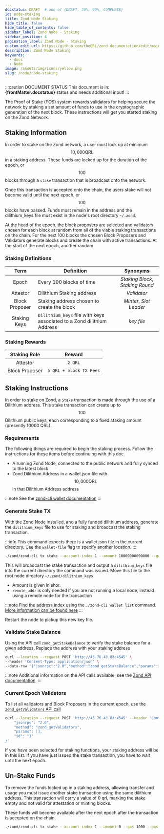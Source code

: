 ```yaml
---
docstatus: DRAFT  # one of {DRAFT, 30%, 90%, COMPLETE}
id: node-staking
title: Zond Node Staking
hide_title: false
hide_table_of_contents: false
sidebar_label: Zond Node - Staking
sidebar_position: 4
pagination_label: Zond Node - Staking
custom_edit_url: https://github.com/theQRL/zond-documentation/edit/main/docs/Node/node-staking.md
description: Zond Node Staking
keywords:
  - docs
  - Node
image: /assets/img/icons/yellow.png
slug: /node/node-staking
---
```



:::caution DOCUMENT STATUS 
<span>This document is in: <b>{frontMatter.docstatus}</b> status and needs additional input!</span>
:::


The Proof of Stake (*POS*) system rewards validators for helping secure the network by staking a set amount of funds to use in the cryptographic generation of the next block. These instructions will get you started staking on the Zond Network.


## Staking Information

In order to stake on the Zond network, a user must lock up at minimum $$10,000 \text{QRL}$$ in a staking address. These funds are locked up for the duration of the epoch, or $$100$$ blocks through a `stake` transaction that is broadcast onto the network.

Once this transaction is accepted onto the chain, the users stake will not become valid until the next epoch, or $$100$$ blocks have passed. Funds must remain in the address and the dilithium_keys file must exist in the node's root directory `~/.zond`.

At the head of the epoch, the block proposers are selected and validators chosen for each block at random from all of the viable staking transactions on the chain. For the next 100 blocks the chosen Block Proposers and Validators generate blocks and create the chain with active transactions. At the start of the next epoch, another random 



### Staking Definitions

| Term | Definition | Synonyms | 
| :-----: |-----| :---: |
| Epoch | Every 100 blocks of time | *Staking Block*, *Staking Round* |
| Attestor | Dilithium Staking address  | *Validator* |
| Block Proposer | Staking address chosen to create the block | *Minter*, *Slot Leader* |
| Staking Keys  | `Dilithium_keys` file with keys associated to a Zond dilithium Address  | *key file* |



### Staking Rewards

| Staking Role | Reward |
| :---: | :---: | 
| Attestor | `2 QRL` |
| Block Proposer | `5 QRL + block TX Fees` | 



## Staking Instructions

In order to stake on Zond, a `Stake` transaction is made through the use of a Dilithium address. This stake transaction can create up to $$100$$ Dilithium public keys, each corresponding to a fixed staking amount (presently 10000 QRL).



### Requirements

The following things are required to begin the staking process. Follow the instructions for these items before continuing with this doc.

- A running Zond Node, connected to the public network and fully synced to the latest block
- Zond Dilithium Address in a wallet.json file with $$10,000 \text{QRL}$$ in that Dilithium Address address 

:::note
See the [zond-cli wallet documentation](/wallet/node/node-cli-wallet#generate-new-dilithium-address)
:::

### Generate Stake TX


With the Zond Node installed, and a fully funded dilithium address, generate the `dilithium_keys` file to use for staking and broadcast the staking transaction.


:::info
This command expects there is a wallet.json file in the current directory. Use the `wallet-file` flag to specify another location.
::: 

```bash
./zond/zond-cli tx stake --account-index 1 --amount 10000000000000 --gas 1000 --gas-price 0 --nonce 0 --broadcast --remote-addr 45.76.43.83:19009 --dilithium-file ~/.zond/dilithium_keys
```

This will broadcast the stake transaction and output a `dilithium_keys` file into the current directory the command was issued. Move this file to the root node  directory `~/.zond/dilithium_keys`

- Amount is given in shor.
- `remote_addr` is only needed if you are not running a local node, instead using a remote node for the transaction


:::note
Find the address index using the `./zond-cli wallet list` command. [More information can be found here](/node/node-cli#wallet-list)
:::


Restart the node to pickup this new key file.

### Validate Stake Balance

Using the API call `zond_getStakeBalance` to verify the stake balance for a given address. Replace the address with your staking address


```bash
curl --location --request POST 'http://45.76.43.83:4545' \
--header 'Content-Type: application/json' \
--data-raw '{"jsonrpc":"2.0","method":"zond_getStakeBalance","params":["0x200117c87b91da26b8c1aa823cad3b6ad30f7e8d", "latest"],"id":1}'
```

:::note
Additional information on the API calls available, see the [Zond API documentation](/node/node-api#zond_getstakebalance).
:::

### Current Epoch Validators

To list all validators and Block Proposers in the current epoch, use the [`zond_getValidators` API call](/node/node-api#zond_getvalidators)


```bash
curl --location --request POST 'http://45.76.43.83:4545' --header 'Content-Type: application/json' --data-raw '{
    "jsonrpc": "2.0",
    "method": "zond_getValidators",
    "params": [],
    "id": "1"
}'
````

If you have been selected for staking functions, your staking address will be in this list. If you have just issued the stake transaction, you have to wait until the next epoch. 


## Un-Stake Funds


To remove the funds locked up in a staking address, allowing transfer and usage you must issue another stake transaction using the same dilithium address. This transaction will carry a value of 0 qrl, marking the stake empty and not valid for attestation or minting blocks.

These funds will become available after the next epoch after the transaction is accepted on the chain.


```bash
./zond/zond-cli tx stake --account-index 1 --amount 0 --gas 1000 --gas-price 0 --nonce 0 --broadcast --remote-addr 45.76.43.83:19009
```